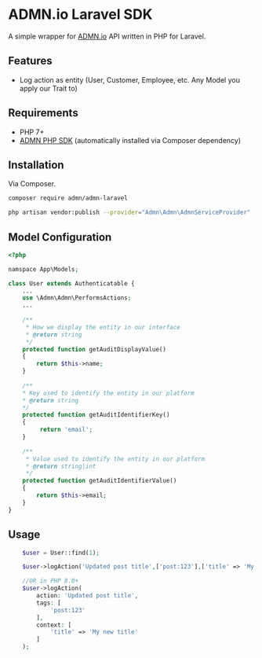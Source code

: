 # ADMN.io Laravel SDK

A simple wrapper for [ADMN.io](https://admn.io) API written in PHP for Laravel.

## Features

- Log action as entity (User, Customer, Employee, etc. Any Model you apply our Trait to)

## Requirements

- PHP 7+
- [ADMN PHP SDK](https://github.com/admnio/admn-php) (automatically installed via Composer dependency)

## Installation

Via Composer.

```bash
composer require admn/admn-laravel

php artisan vendor:publish --provider="Admn\Admn\AdmnServiceProvider"
```

## Model Configuration

```php
<?php 

namspace App\Models;

class User extends Authenticatable {
    ...
    use \Admn\Admn\PerformsActions;
    ...
        
    /**
     * How we display the entity in our interface 
     * @return string
     */
    protected function getAuditDisplayValue()
    {
        return $this->name;
    }
    
    /**
    * Key used to identify the entity in our platform 
    * @return string
    */
    protected function getAuditIdentifierKey()
    {
         return 'email';
    }
    
    /**
     * Value used to identify the entity in our platform 
     * @return string|int
     */
    protected function getAuditIdentifierValue()
    {
        return $this->email;
    }
}

```

## Usage

```php
    $user = User::find(1);

    $user->logAction('Updated post title',['post:123'],['title' => 'My new title']);

    //OR in PHP 8.0+
    $user->logAction(
        action: 'Updated post title',
        tags: [
            'post:123'
        ],
        context: [
            'title' => 'My new title'
        ]
    );
```
